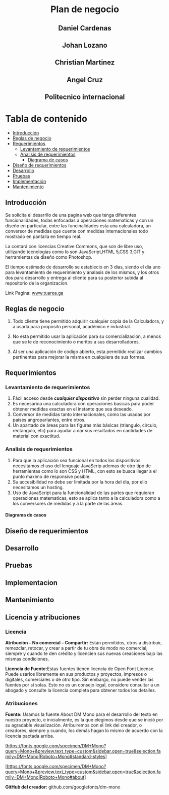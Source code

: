 # <center> Plan de negocio</center>

## <center> Daniel Cardenas </center>

## <center>Johan Lozano </center>

## <center> Christian Martinez </center>

## <center> Angel Cruz </center>

## <center> Politecnico internacional</center>

# Tabla de contenido
  - [Introducción](#introduccion)
  - [Reglas de negocio](#reglas-de-negocio)
  - [Requerimientos](#requerimientos)
    - [Levantamiento de requerimientos](#levantamiento-de-requerimientos)
    - [Analisis de requerimientos](#analisis-de-requerimientos)
      - [Diagrama de casos](#diagrama-de-casos)
  - [Diseño de requerimientos](#diseño-de-requerimientos)
  - [Desarrollo](#desarrollo)
  - [Pruebas](#pruebas)
  - [Implementación](#implementacion)
  - [Mantenimiento](#mantenimiento)
 

## Introducción
Se solicita el desarrllo de una pagina web que tenga diferentes funcionalidades, todas enfocadas a operaciones matematicas y con un diseño en particular, entre las funcinalidades esta una calculadora, un conversor de medidas que cuente con medidas internacionales todo mostrado en pantalla en tiempo real. 

La contará con licencias Creative Commons, que son de libre uso, utilizando tecnologias como lo son JavaScript,HTML 5,CSS 3,GIT y herramientas de diseño como Photoshop.

El tiempo estimado de desarrollo se establecio en 3 dias, siendo el dia uno para levantamiento de requerimiento y analasis de los mismos, y los otros dos para desarrollo y entrega al cliente para su posterior subida al repositorio de la organizacion.

Link Pagina: www.tuarea.ga

## Reglas de negocio
1. Todo cliente tiene permitido adquirir cualquier copia de la Calculadora, y a usarla para proposito personal, académico e industrial.

2. No está permitido usar la aplicación para su comercialización, a menos que se le de reconocimiento o meritos a sus desarrolladores.

3. Al ser una aplicación de código abierto, esta permitido realizar cambios pertinentes para mejorar la misma en cualquiera de sus formas.


## Requerimientos
### Levantamiento de requerimientos
  1. Fácil acceso desde <strong>*cualquier dispositivo*</strong> sin perder ninguna cualidad.
  2. Es necesarioa una calculadora con operaciones basicas para poder obtener medidas exactas en el instante que sea deseado. 
  3. Conversor de medidas tanto internacionales, como las usadas por países angroparlantes, entre otros.
  4. Un apartado de áreas para las figuras más básicas (triangulo, circulo, rectangulo, etc) para ayudar a dar sus resultados en cantidades de material con exactitud.
  
### Analisis de requerimientos
  1. Para que la aplicación sea funcional en todos los dispositivos necesitamos el uso del lenguaje JavaScrip ademas de otro tipo de herramientas como lo son CSS y   HTML, con esto se busca llegar a el punto maximo de responsive posible.
  2. Su accesibilidad no debe ser limitada por la hora del dia, por ello necesitamos un hosting.
  3. Uso de JavaScript para la funcionalidad de las partes que requieran operaciones matematicas, esto se aplica tanto a la calculadora como a los conversores de medidas y a la parte de las áreas.
#### Diagrama de casos
## Diseño de requerimientos
## Desarrollo
## Pruebas
## Implementacion
## Mantenimiento
## Licencia y atribuciones
### Licencia
   <strong> Atribución – No comercial – Compartir:</strong> Están permitidos, otros a distribuir, remezclar, retocar, y crear a partir de tu obra de modo no comercial, siempre y cuando te den crédito y licencien sus nuevas creaciones bajo las mismas condiciones.
   
   <strong>Licencia de Fuente:</strong>Estas fuentes tienen licencia de Open Font License.
Puede usarlos libremente en sus productos y proyectos, impresos o digitales, comerciales o de otro tipo. Sin embargo, no puede vender las fuentes por sí solas.
Esto no es un consejo legal, considere consultar a un abogado y consulte la licencia completa para obtener todos los detalles.
   
### Atribuciones
<strong>Fuente:</strong> Usamos la fuente About DM Mono para el desarrollo del texto en nuestro proyecto, e inicialmente, es la que elegimos desde que se inició por su agradable visualización.
Atribuiremos con el link del creador, o creadores, siempre y cuando, los demás hagan lo mismo de acuerdo con la licencia pactada arriba.

[https://fonts.google.com/specimen/DM+Mono?query=Mono+&preview.text_type=custom&sidebar.open=true&selection.family=DM+Mono|Roboto+Mono#standard-styles]

[https://fonts.google.com/specimen/DM+Mono?query=Mono+&preview.text_type=custom&sidebar.open=true&selection.family=DM+Mono|Roboto+Mono#about]

<strong>GitHub del creador:</strong> github.com/googlefonts/dm-mono
   


